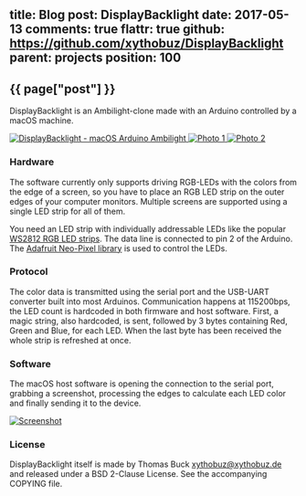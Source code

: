 title: Blog
post: DisplayBacklight
date: 2017-05-13
comments: true
flattr: true
github: https://github.com/xythobuz/DisplayBacklight
parent: projects
position: 100
---

## {{ page["post"] }}
<!--%
from datetime import datetime
date = datetime.strptime(page["date"], "%Y-%m-%d").strftime("%B %d, %Y")
print "*Posted at %s.*" % date
%-->

DisplayBacklight is an Ambilight-clone made with an Arduino controlled by a macOS machine.

<div class="lightgallery">
    <a href="https://www.youtube.com/watch?v=Sy3Wgt9CKz4">
        <img src="http://img.youtube.com/vi/Sy3Wgt9CKz4/0.jpg" alt="DisplayBacklight - macOS Arduino Ambilight">
    </a>
    <a href="img/ambilight-1.jpg">
        <img src="img/ambilight-1_small.jpg" alt="Photo 1">
    </a>
    <a href="img/ambilight-2.jpg">
        <img src="img/ambilight-2_small.jpg" alt="Photo 2">
    </a>
</div>

### Hardware

The software currently only supports driving RGB-LEDs with the colors from the edge of a screen, so you have to place an RGB LED strip on the outer edges of your computer monitors. Multiple screens are supported using a single LED strip for all of them.

You need an LED strip with individually addressable LEDs like the popular [WS2812 RGB LED strips](https://www.sparkfun.com/products/12025). The data line is connected to pin 2 of the Arduino. The [Adafruit Neo-Pixel library](https://github.com/adafruit/Adafruit_NeoPixel) is used to control the LEDs.

### Protocol

The color data is transmitted using the serial port and the USB-UART converter built into most Arduinos. Communication happens at 115200bps, the LED count is hardcoded in both firmware and host software. First, a magic string, also hardcoded, is sent, followed by 3 bytes containing Red, Green and Blue, for each LED. When the last byte has been received the whole strip is refreshed at once.

### Software

The macOS host software is opening the connection to the serial port, grabbing a screenshot, processing the edges to calculate each LED color and finally sending it to the device.

<div class="lightgallery">
    <a href="img/ambilight-3.png">
        <img src="img/ambilight-3.png" alt="Screenshot">
    </a>
</div>

### License

DisplayBacklight itself is made by Thomas Buck <xythobuz@xythobuz.de> and released under a BSD 2-Clause License. See the accompanying COPYING file.

